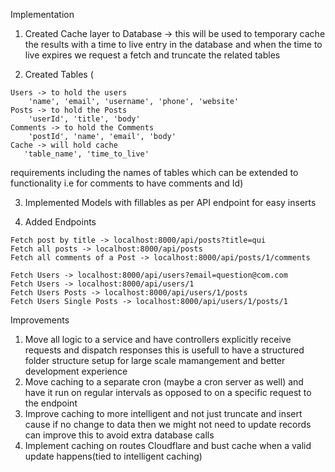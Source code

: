 Implementation
1) Created Cache layer to Database -> this will be used to temporary cache the results with a time to live entry in the database and when the time to live expires we request a fetch and truncate the related tables

2) Created Tables (
```
Users -> to hold the users
    'name', 'email', 'username', 'phone', 'website'
Posts -> to hold the Posts 
    'userId', 'title', 'body'
Comments -> to hold the Comments
    'postId', 'name', 'email', 'body'
Cache -> will hold cache 
   'table_name', 'time_to_live' 
```
requirements including the names of tables which can be extended to functionality i.e for comments to have comments and Id)

3) Implemented Models with fillables as per API endpoint for easy inserts

4) Added Endpoints


```
Fetch post by title -> localhost:8000/api/posts?title=qui
Fetch all posts -> localhost:8000/api/posts
Fetch all comments of a Post -> localhost:8000/api/posts/1/comments
```

```
Fetch Users -> localhost:8000/api/users?email=question@com.com
Fetch Users -> localhost:8000/api/users/1
Fetch Users Posts -> localhost:8000/api/users/1/posts
Fetch Users Single Posts -> localhost:8000/api/users/1/posts/1
```

Improvements
1) Move all logic to a service and have controllers explicitly receive requests and dispatch responses this is usefull to have a structured folder structure setup for large scale mamangement and better development experience
2) Move caching to a separate cron  (maybe a cron server as well) and have it run on regular intervals as opposed to on a specific request to the endpoint
3) Improve caching to more intelligent and not just truncate and insert cause if no change to data then we might not need to update records can improve this to avoid extra database calls
4) Implement caching on routes Cloudflare and bust cache when a valid update happens(tied to intelligent caching)


